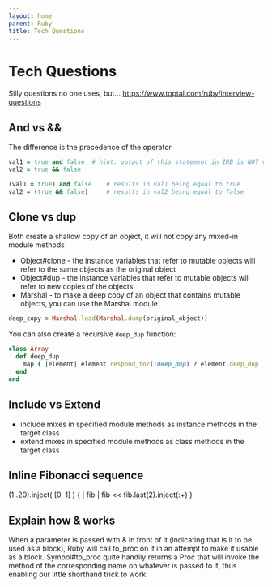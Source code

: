 ```yaml
---
layout: home
parent: Ruby
title: Tech Questions
---
```


# Tech Questions

Silly questions no one uses, but... <https://www.toptal.com/ruby/interview-questions>

## And vs &&

The difference is the precedence of the operator

```ruby
val1 = true and false  # hint: output of this statement in IRB is NOT value of val1!
val2 = true && false
```

```ruby
(val1 = true) and false    # results in val1 being equal to true
val2 = (true && false)     # results in val2 being equal to false
```

## Clone vs dup

Both create a shallow copy of an object, it will not copy any mixed-in module methods

- Object#clone - the instance variables that refer to mutable objects will refer to the same objects as the original object
- Object#dup - the instance variables that refer to mutable objects will refer to new copies of the objects
- Marshal - to make a deep copy of an object that contains mutable objects, you can use the Marshal module

```ruby
deep_copy = Marshal.load(Marshal.dump(original_object))
```

You can also create a recursive `deep_dup` function:

```ruby
class Array
  def deep_dup
    map { |element| element.respond_to?(:deep_dup) ? element.deep_dup : element.dup }
  end
end
```

## Include vs Extend

- include mixes in specified module methods as instance methods in the target class
- extend mixes in specified module methods as class methods in the target class

## Inline Fibonacci sequence

(1..20).inject( [0, 1] ) { | fib | fib << fib.last(2).inject(:+) }

## Explain how & works

When a parameter is passed with & in front of it (indicating that is it to be used as a block), Ruby will call to_proc on it in an attempt to make it usable as a block. Symbol#to_proc quite handily returns a Proc that will invoke the method of the corresponding name on whatever is passed to it, thus enabling our little shorthand trick to work.
